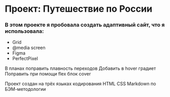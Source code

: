 # Проект: Путешествие по России

### В этом проекте я пробовала создать адаптивный сайт, что я использовала:
* Grid
* @media screen
* Figma
* PerfectPixel

В планах поправить плавность переходов
Добавить в hover градиет
Поправить при помощи flex блок cover

Проект создан на трёх языках кодирования HTML CSS Markdown по БЭМ-методологии
